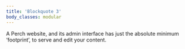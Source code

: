 ```yaml
---
title: 'Blockquote 3'
body_classes: modular
---
```


A Perch website, and its admin interface has just the absolute minimum ‘footprint’, to serve and edit your content.